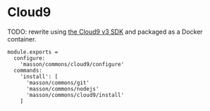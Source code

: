 
# Cloud9

TODO: rewrite using [the Cloud9 v3 SDK](https://github.com/c9/core/) and
packaged as a Docker container.

    module.exports =
      configure:
        'masson/commons/cloud9/configure'
      commands:
        'install': [
          'masson/commons/git'
          'masson/commons/nodejs'
          'masson/commons/cloud9/install'
        ]
